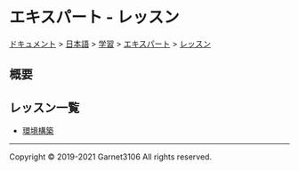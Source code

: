 # エキスパート - レッスン

[ドキュメント](../../../../index.md) > [日本語](../../../index.md) > [学習](../../index.md) > [エキスパート](../index.md) > [レッスン](./index.md)

## 概要

## レッスン一覧

- [環境構築](./environment/index.md)

---

Copyright © 2019-2021 Garnet3106 All rights reserved.
